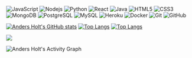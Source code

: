 ![JavaScript](https://img.shields.io/badge/-JavaScript-black?style=flat-square&logo=javascript)
![Nodejs](https://img.shields.io/badge/-Nodejs-black?style=flat-square&logo=Node.js)
![Python](https://img.shields.io/badge/-Python-black?style=flat-square&logo=Python)
![React](https://img.shields.io/badge/-React-black?style=flat-square&logo=react)
![Java](https://img.shields.io/badge/-java-E34A86?style=flat-square&logo=java)
![HTML5](https://img.shields.io/badge/-HTML5-E34F26?style=flat-square&logo=html5&logoColor=white)
![CSS3](https://img.shields.io/badge/-CSS3-1572B6?style=flat-square&logo=css3)
![MongoDB](https://img.shields.io/badge/-MongoDB-black?style=flat-square&logo=mongodb)
![PostgreSQL](https://img.shields.io/badge/-PostgreSQL-336791?style=flat-square&logo=postgresql)
![MySQL](https://img.shields.io/badge/-MySQL-black?style=flat-square&logo=mysql)
![Heroku](https://img.shields.io/badge/-Heroku-430098?style=flat-square&logo=heroku)
![Docker](https://img.shields.io/badge/-Docker-black?style=flat-square&logo=docker)
![Git](https://img.shields.io/badge/-Git-black?style=flat-square&logo=git)
![GitHub](https://img.shields.io/badge/-GitHub-181717?style=flat-square&logo=github)

[![Anders Holt's GitHub stats](https://github-readme-stats-one-gilt.vercel.app/api?username=andersholt)](https://github.com/anuraghazra/github-readme-stats)
[![Top Langs](https://github-readme-stats.vercel.app/api/top-langs/?username=andersholt&layout=compact)](https://github.com/anuraghazra/github-readme-stats) 
[![Top Langs](https://github-readme-stats-one-gilt.vercel.app/api/top-langs/?username=andersholt&layout=compact)](https://github.com/andersholt/github-readme-stats) 

<img src="https://github-readme-streak-stats.herokuapp.com/?user=andersholt"/>

![Anders Holt's Activity Graph](https://activity-graph.herokuapp.com/graph?username=andersholt&custom_title=Anders%20Holt's%20Contribution)
